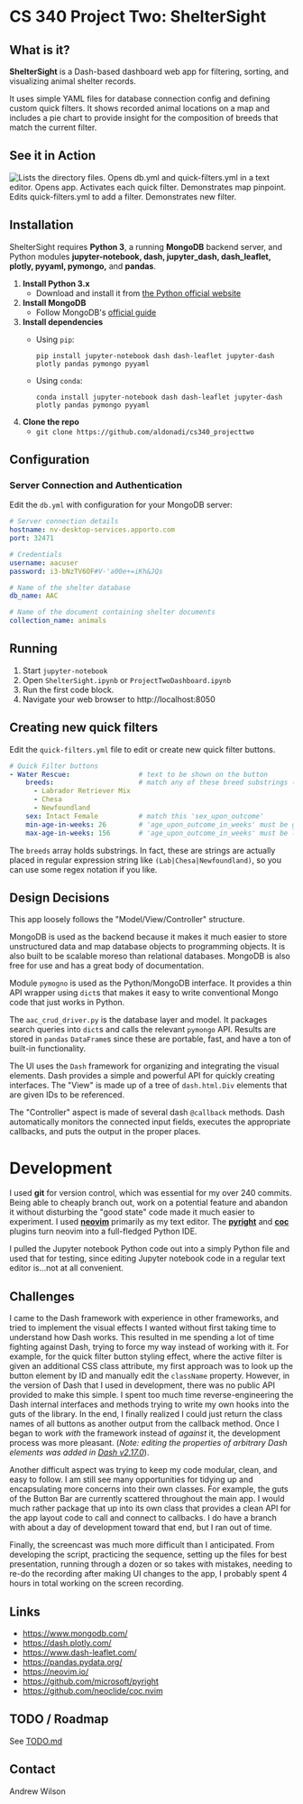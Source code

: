 # CS 340 Project Two: ShelterSight

## What is it?

**ShelterSight** is a Dash-based dashboard web app for filtering, sorting,
and visualizing animal shelter records.

It uses simple YAML files for database connection config and defining
custom quick filters. It shows recorded animal locations on a map and
includes a pie chart to provide insight for the composition of breeds
that match the current filter.

## See it in Action

![Lists the directory files.
Opens `db.yml` and `quick-filters.yml` in a text editor. 
Opens app. Activates each quick filter. Demonstrates 
map pinpoint. Edits `quick-filters.yml` to add a filter.
Demonstrates new filter.](screencast.gif "ShelterSight Screencast")

## Installation

ShelterSight requires **Python 3**, a running **MongoDB** backend server, and
 Python modules **jupyter-notebook, dash, jupyter_dash, dash_leaflet, plotly, 
  pyyaml, pymongo,** and **pandas**.

1. **Install Python 3.x**
   * Download and install it from [the Python official website](https://neovim.io/)
2. **Install MongoDB**
   * Follow MongoDB's [official guide](https://www.mongodb.com/docs/manual/installation/)
3. **Install dependencies**
   * Using `pip`:
   
     `pip install jupyter-notebook dash dash-leaflet jupyter-dash plotly pandas pymongo pyyaml`

   * Using `conda`:
   
     `conda install jupyter-notebook dash dash-leaflet jupyter-dash plotly pandas pymongo pyyaml`
4. **Clone the repo**
   * `git clone https://github.com/aldonadi/cs340_projecttwo`

## Configuration

### Server Connection and Authentication

Edit the `db.yml` with configuration for your MongoDB server:
```yml
# Server connection details
hostname: nv-desktop-services.apporto.com
port: 32471

# Credentials
username: aacuser
password: i3-bNzTV6OF#V-'a00e+=iKh&JQs

# Name of the shelter database
db_name: AAC

# Name of the document containing shelter documents
collection_name: animals
```

## Running 

1. Start `jupyter-notebook`
2. Open `ShelterSight.ipynb` or `ProjectTwoDashboard.ipynb`
3. Run the first code block.
4. Navigate your web browser to http://localhost:8050

## Creating new quick filters

Edit the `quick-filters.yml` file to edit or create new quick filter buttons.

```yaml
# Quick Filter buttons
- Water Rescue:                 # text to be shown on the button
    breeds:                     # match any of these breed substrings (e.g. "Chesa" matches "Chesapeake"t
      - Labrador Retriever Mix
      - Chesa
      - Newfoundland
    sex: Intact Female          # match this 'sex_upon_outcome'
    min-age-in-weeks: 26        # 'age_upon_outcome_in_weeks' must be greater than or equal to this
    max-age-in-weeks: 156       # 'age_upon_outcome_in_weeks' must be less than or equal to this
```

The `breeds` array holds substrings. In fact, these are strings are actually placed in
regular expression string like `(Lab|Chesa|Newfoundland)`, so you can use some regex
notation if you like.

## Design Decisions

This app loosely follows the "Model/View/Controller" structure.

MongoDB is used as the backend because it makes it much easier to store
unstructured data and map database objects to programming objects. It is
also built to be scalable moreso than relational databases. MongoDB is also
free for use and has a great body of documentation.

Module `pymogno` is used as the Python/MongoDB interface. It provides a thin
API wrapper using `dict`s that makes it easy to write conventional Mongo code
that just works in Python.

The `aac_crud_driver.py` is the database layer and model. It packages search
queries into `dict`s and calls the relevant `pymongo` API. Results are stored
in `pandas` `DataFrame`s since these are portable, fast, and have a ton of
built-in functionality.

The UI uses the `Dash` framework for organizing and integrating the visual
elements. Dash provides a simple and powerful API for quickly creating interfaces.
The "View" is made up of a tree of `dash.html.Div` elements that are given
IDs to be referenced.

The "Controller" aspect is made of several dash `@callback` methods. Dash
automatically monitors the connected input fields, executes the appropriate 
callbacks, and puts the output in the proper places.

# Development

I used **git** for version control, which was essential for my over 240 commits. Being
able to cheaply branch out, work on a potential feature and abandon it without
disturbing the "good state" code made it much easier to experiment. I used 
**[neovim](https://neovim.io/)** primarily as my text editor. The 
**[pyright](https://github.com/microsoft/pyright)** and 
**[coc](https://github.com/neoclide/coc.nvim)** plugins turn neovim into a full-fledged
Python IDE.

I pulled the Jupyter notebook Python code out into a simply Python file and used that
for testing, since editing Jupyter notebook code in a regular text editor is...not at
all convenient.

## Challenges

I came to the Dash framework with experience in other frameworks, and tried to 
implement the visual effects I wanted without first taking time to understand 
how Dash works. This resulted in me spending a lot of time fighting against Dash,
trying to force my way instead of working with it. For example, for the quick
filter button styling effect, where the active filter is given an additional CSS
class attribute, my first approach was to look up the button element by ID and 
manually edit the `className` property. However, in the version of Dash that I
used in development, there was no public API provided to make this simple. I 
spent too much time reverse-engineering the Dash internal interfaces and methods
trying to write my own hooks into the guts of the library. In the end, I finally
realized I could just return the class names of all buttons as another output from
the callback method. Once I began to work *with* the framework instead of *against*
it, the development process was more pleasant. (*Note: editing the properties of
arbitrary Dash elements was added in
[Dash v2.17.0](https://github.com/plotly/dash/releases/tag/v2.17.0)*).

Another difficult aspect was trying to keep my code modular, clean, and easy to
follow. I am still see many opportunities for tidying up and encapsulating more 
concerns into their own classes. For example, the guts of the Button Bar are 
currently scattered throughout the main app. I would much rather package that up
into its own class that provides a clean API for the app layout code to call and
connect to callbacks. I do have a branch with about a day of development toward that
end, but I ran out of time.

Finally, the screencast was much more difficult than I anticipated. From developing
the script, practicing the sequence, setting up the files for best presentation,
running through a dozen or so takes with mistakes, needing to re-do the recording
after making UI changes to the app, I probably spent 4 hours in total working on 
the screen recording.

## Links

* https://www.mongodb.com/
* https://dash.plotly.com/
* https://www.dash-leaflet.com/
* https://pandas.pydata.org/
* https://neovim.io/
* https://github.com/microsoft/pyright
* https://github.com/neoclide/coc.nvim

## TODO / Roadmap

See [TODO.md](./TODO.md)

## Contact

Andrew Wilson
